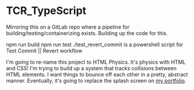 # TCR_TypeScript

Mirroring this on a GitLab repo where a pipeline for building/testing/containerizing exists. 
Building up the code for this.

npm run build
npm run test
./test_revert_commit is a powershell script for Test Commit || Revert workflow

I'm going to re-name this project to HTML Physics. It's physics with HTML and CSS!
I'm trying to build up a system that tracks collisions between HTML elements. I want things to bounce off each other in a pretty, abstract manner.
Eventually, it's going to replace the splash screen on [my portfolio](https://juandeaglio.github.io).
